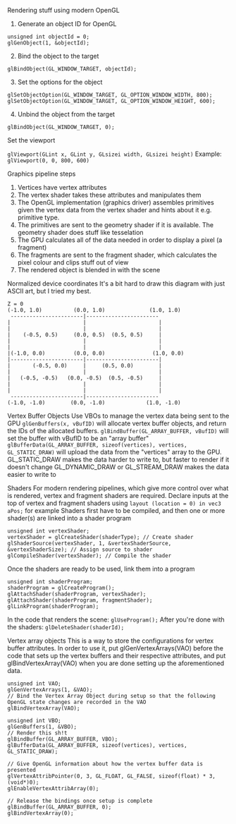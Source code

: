 Rendering stuff using modern OpenGL

1. Generate an object ID for OpenGL
```
unsigned int objectId = 0;
glGenObject(1, &objectId);
```

2. Bind the object to the target
```
glBindObject(GL_WINDOW_TARGET, objectId);
```

3. Set the options for the object
```
glSetObjectOption(GL_WINDOW_TARGET, GL_OPTION_WINDOW_WIDTH, 800);
glSetObjectOption(GL_WINDOW_TARGET, GL_OPTION_WINDOW_HEIGHT, 600);
```

4. Unbind the object from the target
```
glBindObject(GL_WINDOW_TARGET, 0);
```

Set the viewport

`glViewport(GLint x, GLint y, GLsizei width, GLsizei height)`
Example: `glViewport(0, 0, 800, 600)`

Graphics pipeline steps
1. Vertices have vertex attributes
2. The vertex shader takes these attributes and manipulates them
3. The OpenGL implementation (graphics driver) assembles primitives given the vertex data from the vertex shader and hints about it e.g. primitive type.
4. The primitives are sent to the geometry shader if it is available. The geometry shader does stuff like tesselation
5. The GPU calculates all of the data needed in order to display a pixel (a fragment)
6. The fragments are sent to the fragment shader, which calculates the pixel colour and clips stuff out of view
7. The rendered object is blended in with the scene

Normalized device coordinates
It's a bit hard to draw this diagram with just ASCII art, but I tried my best.
```
Z = 0
(-1.0, 1.0)          (0.0, 1.0)              (1.0, 1.0)
 -----------------------|-----------------------
|                       |                       |
|                       |                       |
|    (-0.5, 0.5)     (0.0, 0.5)  (0.5, 0.5)     |
|                       |                       |
|                       |                       |
|(-1.0, 0.0)         (0.0, 0.0)               (1.0, 0.0)
|-----------------------|-----------------------|
|       (-0.5, 0.0)     |     (0.5, 0.0)        |
|                       |                       |
|   (-0.5, -0.5)   (0.0, -0.5)  (0.5, -0.5)     |
|                       |                       |
|                       |                       |
 -----------------------|-----------------------
(-1.0, -1.0)        (0.0, -1.0)             (1.0, -1.0)
```

Vertex Buffer Objects
Use VBOs to manage the vertex data being sent to the GPU
`glGenBuffers(x, vBufID)`
will allocate vertex buffer objects, and return the IDs of the allocated buffers.
`glBindBuffer(GL_ARRAY_BUFFER, vBufID)`
will set the buffer with vBufID to be an "array buffer"
`glBufferData(GL_ARRAY_BUFFER, sizeof(vertices), vertices, GL_STATIC_DRAW)`
will upload the data from the "vertices" array to the GPU.
GL_STATIC_DRAW makes the data harder to write to, but faster to render if it doesn't change
GL_DYNAMIC_DRAW or GL_STREAM_DRAW makes the data easier to write to

Shaders
For modern rendering pipelines, which give more control over what is rendered, vertex and fragment shaders are required.
Declare inputs at the top of vertex and fragment shaders using `layout (location = 0) in vec3 aPos;` for example
Shaders first have to be compiled, and then one or more shader(s) are linked into a shader program
```
unsigned int vertexShader;
vertexShader = glCreateShader(shaderType); // Create shader
glShaderSource(vertexShader, 1, &vertexShaderSource, &vertexShaderSize); // Assign source to shader
glCompileShader(vertexShader); // Compile the shader
```
Once the shaders are ready to be used, link them into a program
```
unsigned int shaderProgram;
shaderProgram = glCreateProgram();
glAttachShader(shaderProgram, vertexShader);
glAttachShader(shaderProgram, fragmentShader);
glLinkProgram(shaderProgram);
```
In the code that renders the scene: `glUseProgram();`
After you're done with the shaders: `glDeleteShader(shaderId);`

Vertex array objects
This is a way to store the configurations for vertex buffer attributes. In order to use it, put glGenVertexArrays(VAO) before the code that sets up the vertex buffers and their respective attributes, and put glBindVertexArray(VAO) when you are done setting up the aforementioned data.
```
unsigned int VAO;
glGenVertexArrays(1, &VAO);
// Bind the Vertex Array Object during setup so that the following OpenGL state changes are recorded in the VAO
glBindVertexArray(VAO);

unsigned int VBO;
glGenBuffers(1, &VBO);
// Render this sh!t
glBindBuffer(GL_ARRAY_BUFFER, VBO);
glBufferData(GL_ARRAY_BUFFER, sizeof(vertices), vertices, GL_STATIC_DRAW);

// Give OpenGL information about how the vertex buffer data is presented
glVertexAttribPointer(0, 3, GL_FLOAT, GL_FALSE, sizeof(float) * 3, (void*)0);
glEnableVertexAttribArray(0);

// Release the bindings once setup is complete
glBindBuffer(GL_ARRAY_BUFFER, 0);
glBindVertexArray(0);
```
